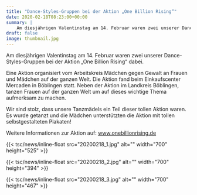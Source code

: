 ```yaml
---
title: "Dance-Styles-Gruppen bei der Aktion „One Billion Rising“"
date: 2020-02-18T08:23:00+00:00
summary: |
    Am diesjährigen Valentinstag am 14. Februar waren zwei unserer Dance-Styles-Gruppen bei der Aktion „One Billion Rising“ dabei. Eine Aktion organisiert vom Arbeitskreis Mädchen gegen Gewalt an Frauen und Mädchen auf der ganzen Welt.
draft: false
image: thumbnail.jpg
---
```


Am diesjährigen Valentinstag am 14. Februar waren zwei unserer Dance-Styles-Gruppen bei der Aktion „One Billion Rising“ dabei.

Eine Aktion organisiert vom Arbeitskreis Mädchen gegen Gewalt an Frauen und Mädchen auf der ganzen Welt. Die Aktion fand beim Einkaufscenter Mercaden in Böblingen statt. Neben der Aktion im Landkreis Böblingen, tanzen Frauen auf der ganzen Welt um auf dieses wichtige Thema aufmerksam zu machen.

Wir sind stolz, dass unsere Tanzmädels ein Teil dieser tollen Aktion waren. Es wurde getanzt und die Mädchen unterstützten die Aktion mit tollen selbstgestalteten Plakaten!

Weitere Informationen zur Aktion auf: www.onebillionrising.de

{{< tsc/news/inline-float src="20200218_1.jpg" alt="" width="700" height="525" >}}

{{< tsc/news/inline-float src="20200218_2.jpg" alt="" width="700" height="394" >}}

{{< tsc/news/inline-float src="20200218_3.jpg" alt="" width="700" height="467" >}}


